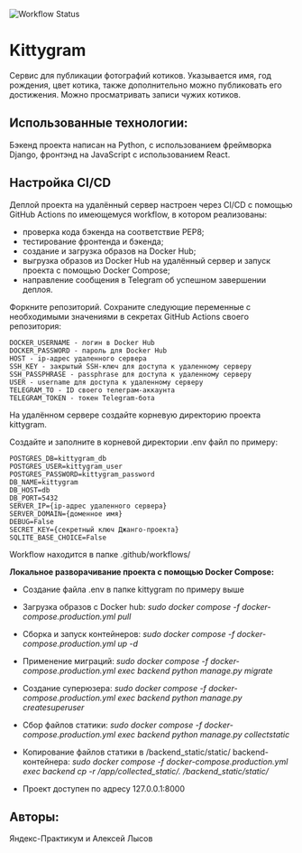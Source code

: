 ![Workflow Status](https://github.com/novodremov/kittygram_final/actions/workflows/main.yml/badge.svg)

# **Kittygram**
Сервис для публикации фотографий котиков. Указывается имя, год рождения, цвет котика, также дополнительно можно публиковать его достижения. Можно просматривать записи чужих котиков.
## Использованные технологии:
Бэкенд проекта написан на Python, с использованием фреймворка Django, фронтэнд на JavaScript с использованием React.

## Настройка CI/CD

Деплой проекта на удалённый сервер настроен через CI/CD с помощью GitHub Actions по имеющемуся workflow, в котором реализованы:

* проверка кода бэкенда на соответствие PEP8;
* тестирование фронтенда и бэкенда;
* создание и загрузка образов на Docker Hub;
* выгрузка образов из Docker Hub на удалённый сервер и запуск проекта с помощью Docker Compose;
* направление сообщения в Telegram об успешном завершении деплоя.

Форкните репозиторий.
Сохраните следующие переменные с необходимыми значениями в секретах GitHub Actions своего репозитория:

```
DOCKER_USERNAME - логин в Docker Hub
DOCKER_PASSWORD - пароль для Docker Hub
HOST - ip-адрес удаленного сервера
SSH_KEY - закрытый SSH-ключ для доступа к удаленному серверу
SSH_PASSPHRASE - passphrase для доступа к удаленному серверу
USER - username для доступа к удаленному серверу
TELEGRAM_TO - ID своего телеграм-аккаунта
TELEGRAM_TOKEN - токен Telegram-бота
```

На удалённом сервере создайте корневую директорию проекта kittygram.

Создайте и заполните в корневой директории .env файл по примеру:
```
POSTGRES_DB=kittygram_db
POSTGRES_USER=kittygram_user
POSTGRES_PASSWORD=kittygram_password
DB_NAME=kittygram
DB_HOST=db
DB_PORT=5432
SERVER_IP={ip-адрес удаленного сервера}
SERVER_DOMAIN={доменное имя}
DEBUG=False
SECRET_KEY={секретный ключ Джанго-проекта}
SQLITE_BASE_CHOICE=False
```

Workflow находится в папке .github/workflows/


**Локальное разворачивание проекта с помощью Docker Compose:**

* Создание файла .env в папке kittygram по примеру выше

* Загрузка образов с Docker hub: *sudo docker compose -f docker-compose.production.yml pull*

* Сборка и запуск контейнеров: *sudo docker compose -f docker-compose.production.yml up -d*

* Применение миграций: *sudo docker compose -f docker-compose.production.yml exec backend python manage.py migrate*

* Создание суперюзера: *sudo docker compose -f docker-compose.production.yml exec backend python manage.py createsuperuser*

* Сбор файлов статики: *sudo docker compose -f docker-compose.production.yml exec backend python manage.py collectstatic*

* Копирование файлов статики в /backend_static/static/ backend-контейнера: *sudo docker compose -f docker-compose.production.yml exec backend cp -r /app/collected_static/. /backend_static/static/*

* Проект доступен по адресу 127.0.0.1:8000


## Авторы:
Яндекс-Практикум и Алексей Лысов